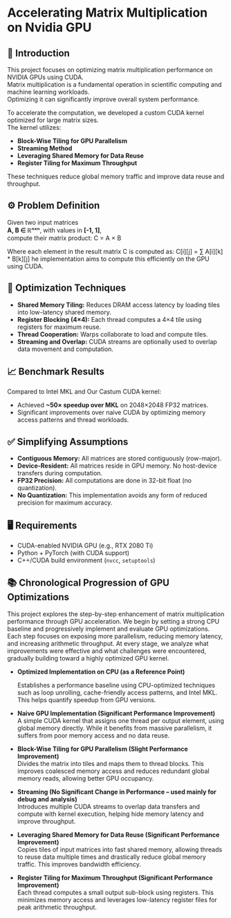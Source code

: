 # Accelerating Matrix Multiplication on Nvidia GPU

## 📌 Introduction

This project focuses on optimizing matrix multiplication performance on NVIDIA GPUs using CUDA.  
Matrix multiplication is a fundamental operation in scientific computing and machine learning workloads.  
Optimizing it can significantly improve overall system performance.

To accelerate the computation, we developed a custom CUDA kernel optimized for large matrix sizes.  
The kernel utilizes:

- **Block-Wise Tiling for GPU Parallelism**  
- **Streaming Method**  
- **Leveraging Shared Memory for Data Reuse**
- **Register Tiling for Maximum Throughput**

These techniques reduce global memory traffic and improve data reuse and throughput.

## ⚙️ Problem Definition

Given two input matrices  
**A, B ∈ ℝⁿˣⁿ**, with values in **[-1, 1]**,  
compute their matrix product: C = A × B

Where each element in the result matrix C is computed as: C[i][j] = ∑ A[i][k] * B[k][j]
he implementation aims to compute this efficiently on the GPU using CUDA.

## 🧠 Optimization Techniques

- **Shared Memory Tiling:** Reduces DRAM access latency by loading tiles into low-latency shared memory.
- **Register Blocking (4×4):** Each thread computes a 4×4 tile using registers for maximum reuse.
- **Thread Cooperation:** Warps collaborate to load and compute tiles.
- **Streaming and Overlap:** CUDA streams are optionally used to overlap data movement and computation.

## 📈 Benchmark Results

Compared to Intel MKL and Our Castum CUDA kernel:

- Achieved **~50× speedup over MKL** on 2048×2048 FP32 matrices.
- Significant improvements over naive CUDA by optimizing memory access patterns and thread workloads.

## ✅ Simplifying Assumptions

- **Contiguous Memory:** All matrices are stored contiguously (row-major).
- **Device-Resident:** All matrices reside in GPU memory. No host-device transfers during computation.
- **FP32 Precision:** All computations are done in 32-bit float (no quantization).
- **No Quantization:** This implementation avoids any form of reduced precision for maximum accuracy.

## 🖥️ Requirements

- CUDA-enabled NVIDIA GPU (e.g., RTX 2080 Ti)
- Python + PyTorch (with CUDA support)
- C++/CUDA build environment (`nvcc`, `setuptools`)

## 📚 Chronological Progression of GPU Optimizations

This project explores the step-by-step enhancement of matrix multiplication performance through GPU acceleration. We begin by setting a strong CPU baseline and progressively implement and evaluate GPU optimizations. Each step focuses on exposing more parallelism, reducing memory latency, and increasing arithmetic throughput. At every stage, we analyze what improvements were effective and what challenges were encountered, gradually building toward a highly optimized GPU kernel.

- **Optimized Implementation on CPU (as a Reference Point)**
  
  Establishes a performance baseline using CPU-optimized techniques such as loop unrolling, cache-friendly access patterns, and Intel MKL. This helps quantify speedup from GPU versions.

- **Naive GPU Implementation (Significant Performance Improvement)**  
  A simple CUDA kernel that assigns one thread per output element, using global memory directly. While it benefits from massive parallelism, it suffers from poor memory access and no data reuse.

- **Block-Wise Tiling for GPU Parallelism (Slight Performance Improvement)**  
  Divides the matrix into tiles and maps them to thread blocks. This improves coalesced memory access and reduces redundant global memory reads, allowing better GPU occupancy.

- **Streaming (No Significant Change in Performance – used mainly for debug and analysis)**  
  Introduces multiple CUDA streams to overlap data transfers and compute with kernel execution, helping hide memory latency and improve throughput.

- **Leveraging Shared Memory for Data Reuse (Significant Performance Improvement)**  
  Copies tiles of input matrices into fast shared memory, allowing threads to reuse data multiple times and drastically reduce global memory traffic. This improves bandwidth efficiency.

- **Register Tiling for Maximum Throughput (Significant Performance Improvement)**  
  Each thread computes a small output sub-block using registers. This minimizes memory access and leverages low-latency register files for peak arithmetic throughput.
